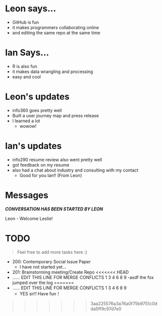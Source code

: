 # Leon says...
- GitHub is fun
- it makes programmers collaborating online
- and editing the same repo at the same time

# Ian Says...
- R is also fun
- it makes data wrangling and processing
- easy and cool

# Leon's updates
- info360 goes pretty well
- Built a user journey map and press release
- I learned a lot
  - wowow!

# Ian's updates
- info290 resume review also went pretty well
- got feedback on my resume
- also had a chat about industry and consulting with my contact
  - Good for you Ian!! (From Leon)

# Messages
***CONVERSATION HAS BEEN STARTED BY LEON***

Leon - Welcome Leslie!

# TODO
> Feel free to add more tasks here :)

- 200: Contemporary Social Issue Paper
  - I have not started yet...
- 201: Brainstorming meeting/Create Repo
<<<<<<< HEAD
- ...... EDIT THIS LINE FOR MERGE CONFLICTS 1 3 4 6 8 9
  -asdf the fox jumped over the log
=======
- ...... EDIT THIS LINE FOR MERGE CONFLICTS 1 3 4 6 8 9
  - YES sir!! Have fun！
>>>>>>> 3aa225576a3a76a0f75b9751c0dda5ff9c97d7e0
